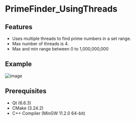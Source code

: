 # PrimeFinder_UsingThreads

## Features
* Uses multiple threads to find prime numbers in a set range. 
* Max number of threads is 4. 
* Max and min range between 0 to 1,000,000,000 

## Example 
![image](https://github.com/user-attachments/assets/7d02c19c-3e77-4836-b36c-a9943450d7c8)

## Prerequisites 
* Qt (6.6.3)
* CMake (3.24.2)
* C++ Compiler (MinGW 11.2.0 64-bit)



